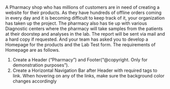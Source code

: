 A Pharmacy shop who has millions of customers are in need of creating a website for their
products. As they have hundreds of offline orders coming in every day and it is becoming
difficult to keep track of it, your organization has taken up the project. The pharmacy also has tie
up with various Diagnostic centers where the pharmacy will take samples from the patients at
their doorstep and analyses in the lab. The report will be sent via mail and a hard copy if
requested. And your team has asked you to develop a Homepage for the products and the Lab
Test form. The requirements of Homepage are as follows.
1. Create a Header (“Pharmacy”) and Footer(“@copyright. Only for demonstration
purposes”).
2. Create a Horizontal Navigation Bar after Header with required tags to link. When
hovering on any of the links, make sure the background color changes accordingly
